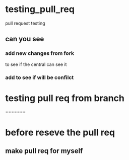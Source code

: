 # testing_pull_req
pull request testing 

## can you see


### add new changes from fork
to see if the central can see it

### add to see if will be confilct


# testing pull req from branch
=======
# before reseve the pull req

## make pull req for myself

